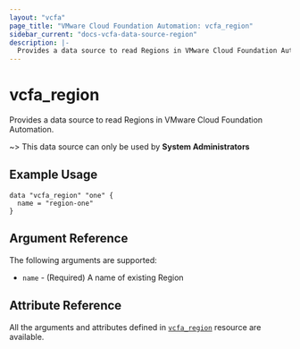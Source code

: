 ```yaml
---
layout: "vcfa"
page_title: "VMware Cloud Foundation Automation: vcfa_region"
sidebar_current: "docs-vcfa-data-source-region"
description: |-
  Provides a data source to read Regions in VMware Cloud Foundation Automation.
---
```


# vcfa\_region

Provides a data source to read Regions in VMware Cloud Foundation Automation.

~> This data source can only be used by **System Administrators**

## Example Usage

```hcl
data "vcfa_region" "one" {
  name = "region-one"
}
```

## Argument Reference

The following arguments are supported:

* `name` - (Required) A name of existing Region

## Attribute Reference

All the arguments and attributes defined in
[`vcfa_region`](/providers/vmware/vcfa/latest/docs/resources/region) resource are available.
